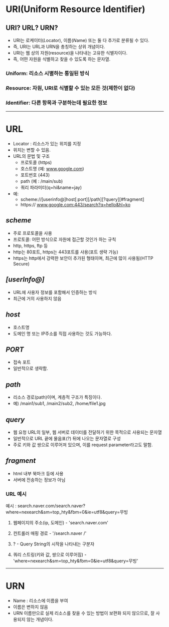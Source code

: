 # URI(Uniform Resource Identifier)
## URI? URL? URN?
* URI는 로케이터(*L*ocator), 이름(*N*ame) 또는 둘 다 추가로 분류될 수 있다.
* 즉, URI는 URL과 URN을 총칭하는 상위 개념이다.
* URI는 웹 상의 자원(resource)을 나타내는 고유한 식별자이다.
* 즉, 어떤 자원을 식별하고 찾을 수 있도록 하는 문자열.
### *U*niform: 리소스 시별하는 통일된 방식
### *R*esource: 자원, URI로 식별할 수 있는 모든 것(제한이 없다)
### *I*dentifier: 다른 항목과 구분하는데 필요한 정보

------------------------------------------------
# URL
* Locator : 리소스가 있는 위치를 지정
* 위치는 변할 수 있음.
* URL의 문법 및 구조
    * 프로토콜 (https)
    * 호스트명 (예: www.google.com)
    * 포트번호 (443)
    * path (예 : /main/sub)
    * 쿼리 파라미터(q=hi&name=jay)
* 예:
    * scheme://[userinfo@]host[:port][/path][?query][#fragment]
    * https:// www.google.com:443/search?q=hello&hl=ko

## *scheme*
* 주로 프로토콜을 사용
* 프로토콜: 어떤 방식으로 자원에 접근할 것인가 하는 규칙
* http, https, ftp 등
* http는 80포트, https는 443포트를 사용(포트 생략 가능)
* https는 http에서 강력한 보안이 추가된 형태이며, 최근에 많이 사용됨(HTTP Secure)

## *[userInfo@]*
* URL에 사용자 정보를 포함해서 인증하는 방식
* 최근에 거의 사용하지 않음

## *host*
* 호스트명
* 도메인 명 또는 IP주소를 직접 사용하는 것도 가능하다.

## *PORT*
* 접속 포트
* 일반적으로 생략함.

## *path*
* 리소스 경로(path)이며, 계층적 구조가 특징이다.
* 예) /main1/sub1, /main2/sub2, /home/file1.jpg

## *query*
- 웹 요청 URL의 일부, 웹 서버로 데이터를 전달하기 위한 목적으로 사용되는 문자열
- 일반적으로 URL 끝에 물음표(?) 뒤에 나오는 문자열로 구성
- 주로 키와 값 쌍으로 이루어져 있으며, 이를 request parameter라고도 말함.

## *fragment*
* html 내부 북마크 등에 사용
* 서버에 전송하는 정보가 아님

### URL 예시
예시 : search.naver.com/search.naver?where=nexearch&sm=top_hty&fbm=0&ie=utf8&query=무빙

1. 웹페이지의 주소(ip, 도메인) -  'search.naver.com'

2. 컨트롤러 매핑 경로 - '/search.naver /'

3. ? - Query String의 시작을 나타내는 구분자

4. 쿼리 스트링(키와 값, 쌍으로 이루어짐) - 'where=nexearch&sm=top_hty&fbm=0&ie=utf8&query=무빙'
------------------------------------------------
# URN
* Name : 리소스에 이름을 부여
* 이름은 변하지 않음
* URN 이름만으로 실제 리소스를 찾을 수 있는 방법이 보편화 되지 않으므로, 잘 사용되지 않는 개념이다.